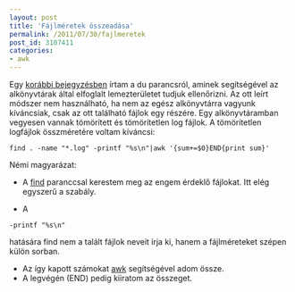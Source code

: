 ```yaml
---
layout: post
title: 'Fájlméretek összeadása'
permalink: /2011/07/30/fajlmeretek
post_id: 3107411
categories: 
- awk
---
```


Egy
[korábbi bejegyzésben](/2010/07/31/du_1) írtam a du parancsról, aminek segítségével az alkönyvtárak által elfoglalt lemezterületet tudjuk ellenőrizni. Az ott leírt módszer nem használható, ha nem az egész alkönyvtárra vagyunk kíváncsiak, csak az ott található fájlok egy részére. 
Egy alkönyvtáramban vegyesen vannak tömörített és tömörítetlen log fájlok. A tömörítetlen logfájlok összméretére voltam kíváncsi: 
```
find . -name "*.log" -printf "%s\n"|awk '{sum+=$0}END{print sum}'
``` 
Némi magyarázat: 
* A 
[find](/2010/11/14/find_2) paranccsal kerestem meg az engem érdeklő fájlokat. Itt elég egyszerű a szabály.
     
* A 
```
-printf "%s\n"
```
 hatására find nem a talált fájlok neveit írja ki, hanem a fájlméreteket szépen külön sorban.
* Az így kapott számokat 
[awk](http://en.wikipedia.org/wiki/Awk) segítségével adom össze.
* A legvégén (END) pedig kiiratom az összeget. 
 